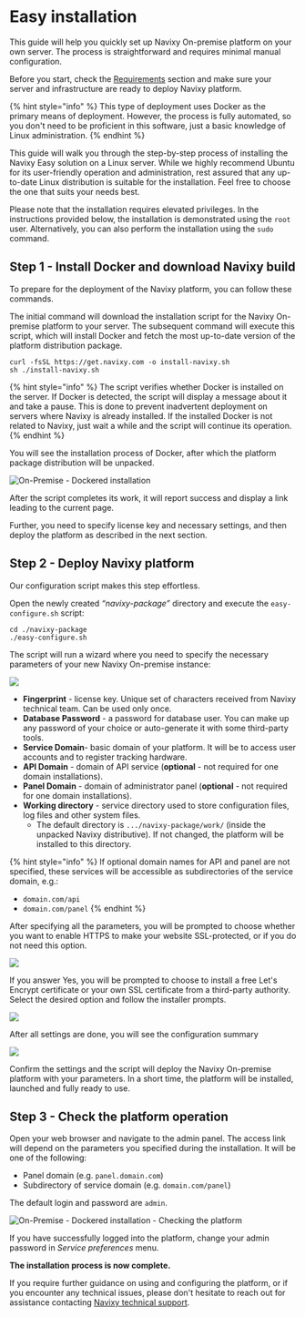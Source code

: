 # Easy installation

This guide will help you quickly set up Navixy On-premise platform on your own server. The process is straightforward and requires minimal manual configuration.

Before you start, check the [Requirements](../requirements/) section and make sure your server and infrastructure are ready to deploy Navixy platform.

{% hint style="info" %}
This type of deployment uses Docker as the primary means of deployment. However, the process is fully automated, so you don't need to be proficient in this software, just a basic knowledge of Linux administration.
{% endhint %}

This guide will walk you through the step-by-step process of installing the Navixy Easy solution on a Linux server. While we highly recommend Ubuntu for its user-friendly operation and administration, rest assured that any up-to-date Linux distribution is suitable for the installation. Feel free to choose the one that suits your needs best.

Please note that the installation requires elevated privileges. In the instructions provided below, the installation is demonstrated using the `root` user. Alternatively, you can also perform the installation using the `sudo` command.

## Step 1 - Install Docker and download Navixy build

To prepare for the deployment of the Navixy platform, you can follow these commands.

The initial command will download the installation script for the Navixy On-premise platform to your server. The subsequent command will execute this script, which will install Docker and fetch the most up-to-date version of the platform distribution package.

```
curl -fsSL https://get.navixy.com -o install-navixy.sh
sh ./install-navixy.sh
```

{% hint style="info" %}
The script verifies whether Docker is installed on the server. If Docker is detected, the script will display a message about it and take a pause. This is done to prevent inadvertent deployment on servers where Navixy is already installed. If the installed Docker is not related to Navixy, just wait a while and the script will continue its operation.
{% endhint %}

You will see the installation process of Docker, after which the platform package distribution will be unpacked.

![On-Premise - Dockered installation](../../../on-premise/on-premise/platform-installation/attachments/newdocker.gif)

After the script completes its work, it will report success and display a link leading to the current page.

Further, you need to specify license key and necessary settings, and then deploy the platform as described in the next section.

## Step 2 - Deploy Navixy platform

Our configuration script makes this step effortless.

Open the newly created _“navixy-package”_ directory and execute the `easy-configure.sh` script:

```
cd ./navixy-package
./easy-configure.sh
```

The script will run a wizard where you need to specify the necessary parameters of your new Navixy On-premise instance:

![](../../../on-premise/on-premise/platform-installation/attachments/image-20250306-184855.png)

* **Fingerprint** - license key. Unique set of characters received from Navixy technical team. Can be used only once.
* **Database Password** - a password for database user. You can make up any password of your choice or auto-generate it with some third-party tools.
* **Service Domain**- basic domain of your platform. It will be to access user accounts and to register tracking hardware.
* **API Domain** - domain of API service (**optional** - not required for one domain installations).
* **Panel Domain** - domain of administrator panel (**optional** - not required for one domain installations).
* **Working directory** - service directory used to store configuration files, log files and other system files.
  * The default directory is `.../navixy-package/work/` (inside the unpacked Navixy distributive). If not changed, the platform will be installed to this directory.

{% hint style="info" %}
If optional domain names for API and panel are not specified, these services will be accessible as subdirectories of the service domain, e.g.:

* `domain.com/api`
* `domain.com/panel`
{% endhint %}

After specifying all the parameters, you will be prompted to choose whether you want to enable HTTPS to make your website SSL-protected, or if you do not need this option.

![](../../../on-premise/on-premise/platform-installation/attachments/image-20250306-191609.png)

If you answer Yes, you will be prompted to choose to install a free Let's Encrypt certificate or your own SSL certificate from a third-party authority. Select the desired option and follow the installer prompts.

![](../../../on-premise/on-premise/platform-installation/attachments/image-20250306-191842.png)

After all settings are done, you will see the configuration summary

![](../../../on-premise/on-premise/platform-installation/attachments/image-20250306-192813.png)

Confirm the settings and the script will deploy the Navixy On-premise platform with your parameters. In a short time, the platform will be installed, launched and fully ready to use.

## Step 3 - Check the platform operation

Open your web browser and navigate to the admin panel. The access link will depend on the parameters you specified during the installation. It will be one of the following:

* Panel domain (e.g. `panel.domain.com`)
* Subdirectory of service domain (e.g. `domain.com/panel`)

The default login and password are `admin`.

![On-Premise - Dockered installation - Checking the platform](../../../on-premise/on-premise/platform-installation/attachments/chrome_VFgPhAehZp.gif)

If you have successfully logged into the platform, change your admin password in _Service preferences_ menu.

**The installation process is now complete.**

If you require further guidance on using and configuring the platform, or if you encounter any technical issues, please don't hesitate to reach out for assistance contacting [Navixy technical support](mailto:support@navixy.com).
